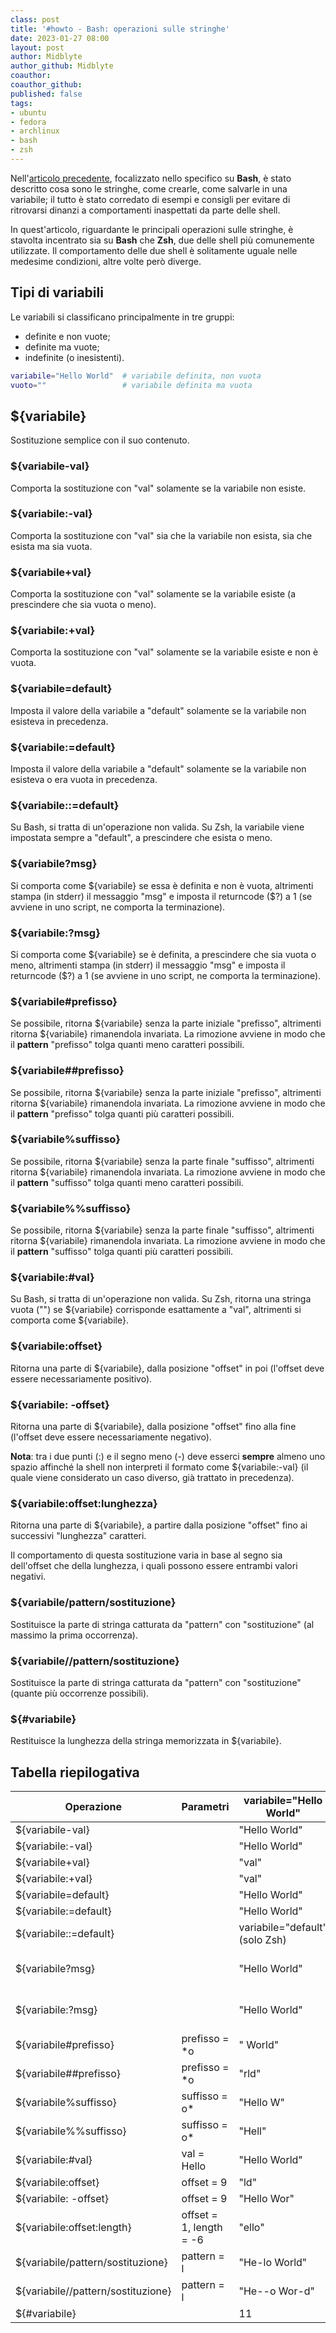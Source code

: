 ```yaml
---
class: post
title: '#howto - Bash: operazioni sulle stringhe'
date: 2023-01-27 08:00
layout: post
author: Midblyte
author_github: Midblyte
coauthor:
coauthor_github:
published: false
tags:
- ubuntu
- fedora
- archlinux
- bash
- zsh
---
```


Nell'[articolo precedente](https://linuxhub.it/articles/howto-bash-le-basi-sulle-stringhe), focalizzato nello specifico su **Bash**, è stato descritto cosa sono le stringhe, come crearle, come salvarle in una variabile; il tutto è stato corredato di esempi e consigli per evitare di ritrovarsi dinanzi a comportamenti inaspettati da parte delle shell.

In quest'articolo, riguardante le principali operazioni sulle stringhe, è stavolta incentrato sia su **Bash** che **Zsh**, due delle shell più comunemente utilizzate.
Il comportamento delle due shell è solitamente uguale nelle medesime condizioni, altre volte però diverge.


## Tipi di variabili

Le variabili si classificano principalmente in tre gruppi:
- definite e non vuote;
- definite ma vuote;
- indefinite (o inesistenti).

```bash
variabile="Hello World"  # variabile definita, non vuota
vuoto=""                 # variabile definita ma vuota
```


## ${variabile}

Sostituzione semplice con il suo contenuto.


### ${variabile-val}

Comporta la sostituzione con "val" solamente se la variabile non esiste.


### ${variabile:-val}

Comporta la sostituzione con "val" sia che la variabile non esista, sia che esista ma sia vuota.


### ${variabile+val}

Comporta la sostituzione con "val" solamente se la variabile esiste (a prescindere che sia vuota o meno).


### ${variabile:+val}

Comporta la sostituzione con "val" solamente se la variabile esiste e non è vuota.


### ${variabile=default}

Imposta il valore della variabile a "default" solamente se la variabile non esisteva in precedenza.


### ${variabile:=default}

Imposta il valore della variabile a "default" solamente se la variabile non esisteva o era vuota in precedenza.


### ${variabile::=default}

Su Bash, si tratta di un'operazione non valida.
Su Zsh, la variabile viene impostata sempre a "default", a prescindere che esista o meno.


### ${variabile?msg}

Si comporta come \$\{variabile\} se essa è definita e non è vuota, altrimenti stampa (in stderr) il messaggio "msg" e imposta il returncode (\$?) a 1 (se avviene in uno script, ne comporta la terminazione).


### ${variabile:?msg}

Si comporta come \$\{variabile\} se è definita, a prescindere che sia vuota o meno, altrimenti stampa (in stderr) il messaggio "msg" e imposta il returncode (\$?) a 1 (se avviene in uno script, ne comporta la terminazione).


### ${variabile#prefisso}

Se possibile, ritorna \$\{variabile\} senza la parte iniziale "prefisso", altrimenti ritorna \$\{variabile\} rimanendola invariata.
La rimozione avviene in modo che il **pattern** "prefisso" tolga quanti meno caratteri possibili.


### ${variabile##prefisso}

Se possibile, ritorna \$\{variabile\} senza la parte iniziale "prefisso", altrimenti ritorna \$\{variabile\} rimanendola invariata.
La rimozione avviene in modo che il **pattern** "prefisso" tolga quanti più caratteri possibili.


### ${variabile%suffisso}

Se possibile, ritorna \$\{variabile\} senza la parte finale "suffisso", altrimenti ritorna \$\{variabile\} rimanendola invariata.
La rimozione avviene in modo che il **pattern** "suffisso" tolga quanti meno caratteri possibili.


### ${variabile%%suffisso}

Se possibile, ritorna \${variabile\} senza la parte finale "suffisso", altrimenti ritorna \$\{variabile\} rimanendola invariata.
La rimozione avviene in modo che il **pattern** "suffisso" tolga quanti più caratteri possibili.


### ${variabile:#val}

Su Bash, si tratta di un'operazione non valida.
Su Zsh, ritorna una stringa vuota ("") se \$\{variabile\} corrisponde esattamente a "val", altrimenti si comporta come \$\{variabile\}.


### ${variabile:offset}

Ritorna una parte di ${variabile}, dalla posizione "offset" in poi (l'offset deve essere necessariamente positivo).


### ${variabile: -offset}

Ritorna una parte di \$\{variabile\}, dalla posizione "offset" fino alla fine (l'offset deve essere necessariamente negativo).

**Nota**: tra i due punti (:) e il segno meno (-) deve esserci **sempre** almeno uno spazio affinché la shell non interpreti il formato come \$\{variabile:-val\} (il quale viene considerato un caso diverso, già trattato in precedenza).


### ${variabile:offset:lunghezza}

Ritorna una parte di \$\{variabile\}, a partire dalla posizione "offset" fino ai successivi "lunghezza" caratteri.

Il comportamento di questa sostituzione varia in base al segno sia dell'offset che della lunghezza, i quali possono essere entrambi valori negativi.


### ${variabile/pattern/sostituzione}

Sostituisce la parte di stringa catturata da "pattern" con "sostituzione" (al massimo la prima occorrenza).


### ${variabile//pattern/sostituzione}

Sostituisce la parte di stringa catturata da "pattern" con "sostituzione" (quante più occorrenze possibili).


### ${#variabile}

Restituisce la lunghezza della stringa memorizzata in \$\{variabile\}.


## Tabella riepilogativa

| **Operazione**                     | **Parametri**           | **variabile="Hello World"**    | **variabile="" (variabile vuota)**       | **"$variabile" non definita**            |
|------------------------------------|-------------------------|--------------------------------|------------------------------------------|------------------------------------------|
| ${variabile-val}                   |                         | "Hello World"                  | ""                                       | "val"                                    |
| ${variabile:-val}                  |                         | "Hello World"                  | "val"                                    | "val"                                    |
| ${variabile+val}                   |                         | "val"                          | "val"                                    | ""                                       |
| ${variabile:+val}                  |                         | "val"                          | ""                                       | ""                                       |
| ${variabile=default}               |                         | "Hello World"                  | ""                                       | variabile="default"                      |
| ${variabile:=default}              |                         | "Hello World"                  | variabile="default"                      | variabile="default"                      |
| ${variabile::=default}             |                         | variabile="default" (solo Zsh) | variabile="default" (solo Zsh)           | variabile="default" (solo Zsh)           |
| ${variabile?msg}                   |                         | "Hello World"                  | ""                                       | Return code $?=1, scrive in stderr "msg" |
| ${variabile:?msg}                  |                         | "Hello World"                  | Return code $?=1, scrive in stderr "msg" | Return code $?=1, scrive in stderr "msg" |
| ${variabile#prefisso}              | prefisso = \*o          | " World"                       | ""                                       | ""                                       |
| ${variabile##prefisso}             | prefisso = \*o          | "rld"                          | ""                                       | ""                                       |
| ${variabile%suffisso}              | suffisso = o\*          | "Hello W"                      | ""                                       | ""                                       |
| ${variabile%%suffisso}             | suffisso = o\*          | "Hell"                         | ""                                       | ""                                       |
| ${variabile:#val}                  | val = Hello             | "Hello World"                  | ""                                       | ""                                       |
| ${variabile:offset}                | offset = 9              | "ld"                           | ""                                       | ""                                       |
| ${variabile: -offset}              | offset = 9              | "Hello Wor"                    | ""                                       | ""                                       |
| ${variabile:offset:length}         | offset = 1, length = -6 | "ello"                         | ""                                       | ""                                       |
| ${variabile/pattern/sostituzione}  | pattern = l             | "He-lo World"                  | ""                                       | ""                                       |
| ${variabile//pattern/sostituzione} | pattern = l             | "He--o Wor-d"                  | ""                                       | ""                                       |
| ${#variabile}                      |                         | 11                             | 0                                        | 0                                        |
